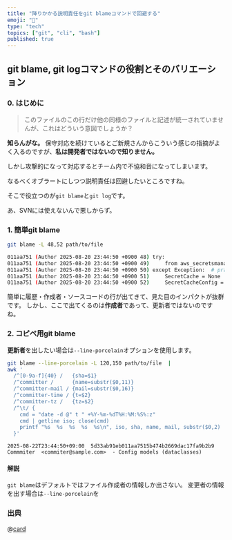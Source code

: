 ```yaml
---
title: "降りかかる説明責任をgit blameコマンドで回避する"
emoji: "💨"
type: "tech"
topics: ["git", "cli", "bash"]
published: true
---
```


## git blame, git logコマンドの役割とそのバリエーション

### 0. はじめに

> このファイルのこの行だけ他の同様のファイルと記述が統一されていませんが、これはどういう意図でしょうか？

**知らんがな。**
保守対応を続けているとご新規さんからこういう感じの指摘がよく入るのですが、**私は開発者ではないので知りません。**

しかし攻撃的になって対応するとチーム内で不協和音になってしまいます。

なるべくオブラートにしつつ説明責任は回避したいところですね。

そこで役立つのが`git blame`と`git log`です。

あ、SVNには使えないんで悪しからず。

### 1. 簡単git blame

```bash
git blame -L 48,52 path/to/file
```

```bash
011aa751 (Author 2025-08-20 23:44:50 +0900 48) try:
011aa751 (Author 2025-08-20 23:44:50 +0900 49)     from aws_secretsmanager_caching import SecretCache, SecretCacheConfig
011aa751 (Author 2025-08-20 23:44:50 +0900 50) except Exception:  # pragma: no cover - lib optional
011aa751 (Author 2025-08-20 23:44:50 +0900 51)     SecretCache = None  # type: ignore
011aa751 (Author 2025-08-20 23:44:50 +0900 52)     SecretCacheConfig = None  # type: ignore
```

簡単に履歴・作成者・ソースコードの行が出てきて、見た目のインパクトが抜群です。
しかし、ここで出てくるのは**作成者**であって、更新者ではないのですね。

### 2. コピペ用git blame

**更新者**を出したい場合は`--line-porcelain`オプションを使用します。

```bash
git blame --line-porcelain -L 120,150 path/to/file  |
awk '
  /^[0-9a-f]{40} /   {sha=$1}
  /^committer /      {name=substr($0,11)}
  /^committer-mail / {mail=substr($0,16)}
  /^committer-time / {t=$2}
  /^committer-tz /   {tz=$2}
  /^\t/ {
    cmd = "date -d @" t " +%Y-%m-%dT%H:%M:%S%:z"
    cmd | getline iso; close(cmd)
    printf "%s  %s  %s  %s  %s\n", iso, sha, name, mail, substr($0,2)
  }'
```

```bash:コマンド結果の一例
2025-08-22T23:44:50+09:00  5d33ab91eb011aa7515b474b2669dac17fa9b2b9  Commmiter  <commiter@sample.com>  - Config models (dataclasses)
```

#### 解説

`git blame`はデフォルトではファイル作成者の情報しか出さない。
変更者の情報を出す場合は`--line-porcelain`を

### 出典

@[card](https://git-scm.com/docs/git-blame)